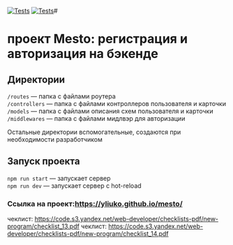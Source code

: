 [![Tests](../../actions/workflows/tests-13-sprint.yml/badge.svg)](../../actions/workflows/tests-13-sprint.yml) [![Tests](../../actions/workflows/tests-14-sprint.yml/badge.svg)](../../actions/workflows/tests-14-sprint.yml)#
# проект Mesto: регистрация и авторизация на бэкенде

## Директории

`/routes` — папка с файлами роутера  
`/controllers` — папка с файлами контроллеров пользователя и карточки   
`/models` — папка с файлами описания схем пользователя и карточки  
`/middlewares` — папка с файлами мидлвэр для авторизации
  
Остальные директории вспомогательные, создаются при необходимости разработчиком

## Запуск проекта

`npm run start` — запускает сервер   
`npm run dev` — запускает сервер с hot-reload

### Ссылка на проект:https://yliuko.github.io/mesto/
чеклист: https://code.s3.yandex.net/web-developer/checklists-pdf/new-program/checklist_13.pdf
чеклист: https://code.s3.yandex.net/web-developer/checklists-pdf/new-program/checklist_14.pdf
